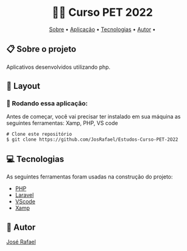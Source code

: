 <h1 align="center"> 👨‍🎓 Curso PET 2022</h1>

<p align="center">  <a href="#sobre">Sobre</a> • <a href="#aplicacao">Aplicação</a> • <a href="#techs">Tecnologias</a> • <a href="#autor">Autor</a> • </p>

  <h2 id="sobre"> 📋 Sobre o projeto</h2>

Aplicativos desenvolvidos utilizando php.

<h2 id="layout"> 🎨  Layout </h2>

<h3 id="aplicacao"> 🎲  Rodando essa aplicação: </h3>

Antes de começar, você vai precisar ter instalado em sua máquina as seguintes ferramentas: Xamp, PHP, VS code

```
# Clone este repositório
$ git clone https://github.com/JosRafael/Estudos-Curso-PET-2O22

```

 <h2 id="techs"> 💻 Tecnologias</h2>
 As seguintes ferramentas foram usadas na construção do projeto:

- [PHP]()
- [Laravel]()
- [VScode]()
- [Xamp]()

 <h2 id="autor"> 🦸 Autor</h2>

[José Rafael](https://github.com/JosRafael)

